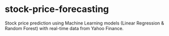 # stock-price-forecasting
Stock price prediction using Machine Learning models (Linear Regression &amp; Random Forest) with real-time data from Yahoo Finance.
